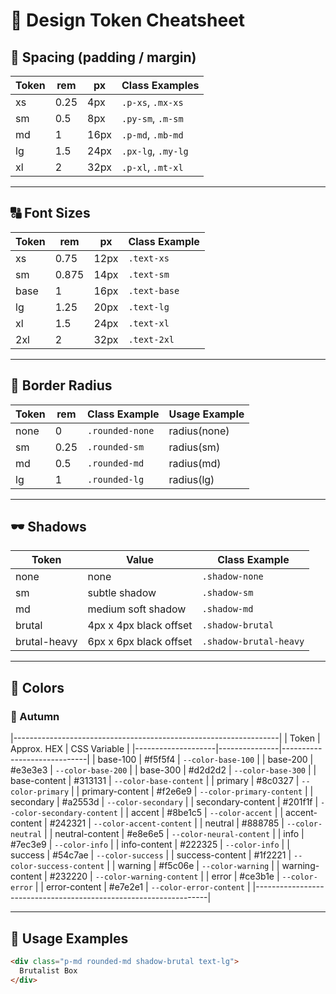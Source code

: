# 🧩 Design Token Cheatsheet

## 📏 Spacing (padding / margin)
| Token | rem  | px  | Class Examples        |
|-------|------|-----|------------------------|
| xs    | 0.25 | 4px | `.p-xs`, `.mx-xs`      |
| sm    | 0.5  | 8px | `.py-sm`, `.m-sm`      |
| md    | 1    | 16px| `.p-md`, `.mb-md`      |
| lg    | 1.5  | 24px| `.px-lg`, `.my-lg`     |
| xl    | 2    | 32px| `.p-xl`, `.mt-xl`      |

---

## 🔠 Font Sizes
| Token | rem   | px   | Class Example   |
|-------|-------|------|-----------------|
| xs    | 0.75  | 12px | `.text-xs`      |
| sm    | 0.875 | 14px | `.text-sm`      |
| base  | 1     | 16px | `.text-base`    |
| lg    | 1.25  | 20px | `.text-lg`      |
| xl    | 1.5   | 24px | `.text-xl`      |
| 2xl   | 2     | 32px | `.text-2xl`     |

---

## 🧱 Border Radius
| Token | rem   | Class Example     | Usage Example |
|-------|-------|-------------------|---------------|
| none  | 0     | `.rounded-none`   | radius(none)  |
| sm    | 0.25  | `.rounded-sm`     | radius(sm)    |
| md    | 0.5   | `.rounded-md`     | radius(md)    |
| lg    | 1     | `.rounded-lg`     | radius(lg)    |

---

## 🕶 Shadows
| Token         | Value                     | Class Example         |
|---------------|---------------------------|-----------------------|
| none          | none                      | `.shadow-none`        |
| sm            | subtle shadow             | `.shadow-sm`          |
| md            | medium soft shadow        | `.shadow-md`          |
| brutal        | 4px x 4px black offset    | `.shadow-brutal`      |
| brutal-heavy  | 6px x 6px black offset    | `.shadow-brutal-heavy`|

---

## 🎨 Colors
### 🍁 Autumn
|------------------------------------------------------------------|
| Token              | Approx. HEX   | CSS Variable                |
|--------------------|---------------|-----------------------------|
| base-100           | #f5f5f4     | `--color-base-100`          |
| base-200           | #e3e3e3     | `--color-base-200`          |
| base-300           | #d2d2d2     | `--color-base-300`          |
| base-content       | #313131     | `--color-base-content`      |
| primary            | #8c0327     | `--color-primary`           |
| primary-content    | #f2e6e9     | `--color-primary-content`   |
| secondary          | #a2553d     | `--color-secondary`         |
| secondary-content  | #201f1f     | `--color-secondary-content` |
| accent             | #8be1c5     | `--color-accent`            |
| accent-content     | #242321     | `--color-accent-content`    |
| neutral            | #888785     | `--color-neutral`           |
| neutral-content    | #e8e6e5     | `--color-neural-content`    |
| info               | #7ec3e9     | `--color-info`              |
| info-content       | #222325     | `--color-info`              |
| success            | #54c7ae     | `--color-success`           |
| success-content    | #1f2221     | `--color-success-content`   |
| warning            | #f5c06e     | `--color-warning`           |
| warning-content    | #232220     | `--color-warning-content`   |
| error              | #ce3b1e     | `--color-error`             |
| error-content      | #e7e2e1     | `--color-error-content`     |
|------------------------------------------------------------------|

---

## 🧠 Usage Examples

```html
<div class="p-md rounded-md shadow-brutal text-lg">
  Brutalist Box
</div>
